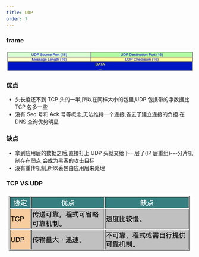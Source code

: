```yaml
---
title: UDP
order: 7
---
```


### frame

![](../assets/network/udpFrame.png)

### 优点

- 头长度还不到 TCP 头的一半,所以在同样大小的包里,UDP 包携带的净数据比 TCP 包多一些
- 没有 Seq 号和 Ack 号等概念,无法维持一个连接,省去了建立连接的负担.在 DNS 查询优势明显

### 缺点

- 拿到应用层的数据之后,直接打上 UDP 头就交给下一层了(IP 层重组)---分片机制存在弱点,会成为黑客的攻击目标
- 没有重传机制,所以丢包由应用层来处理

### TCP VS UDP

![](../assets/network/tcpAndUdpDiff.png)
